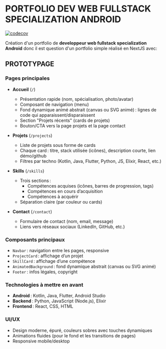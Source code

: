 # PORTFOLIO DEV WEB FULLSTACK SPECIALIZATION ANDROID

[![codecov](https://codecov.io/gh/ujju16/kornshdevportfolio/branch/main/graph/badge.svg)](https://codecov.io/gh/ujju16/kornshdevportfolio)

Création d'un portfolio de __developpeur web fullstack specialization Android__ donc il est question d'un portfolio simple réalisé en NextJS avec:

## PROTOTYPAGE

### Pages principales

- **Accueil** (`/`)
  - Présentation rapide (nom, spécialisation, photo/avatar)
  - Composant de navigation (menu)
  - Fond dynamique animé abstrait (canvas ou SVG animé) : lignes de code qui apparaissent/disparaissent
  - Section "Projets récents" (cards de projets)
  - Bouton/CTA vers la page projets et la page contact

- **Projets** (`/projects`)
  - Liste de projets sous forme de cards
  - Chaque card : titre, stack utilisée (icônes), description courte, lien démo/github
  - Filtres par techno (Kotlin, Java, Flutter, Python, JS, Elixir, React, etc.)

- **Skills** (`/skills`)
  - Trois sections :
    - Compétences acquises (icônes, barres de progression, tags)
    - Compétences en cours d’acquisition
    - Compétences à acquérir
  - Séparation claire (par couleur ou cards)

- **Contact** (`/contact`)
  - Formulaire de contact (nom, email, message)
  - Liens vers réseaux sociaux (LinkedIn, GitHub, etc.)

### Composants principaux

- `Navbar` : navigation entre les pages, responsive
- `ProjectCard` : affichage d’un projet
- `SkillCard` : affichage d’une compétence
- `AnimatedBackground` : fond dynamique abstrait (canvas ou SVG animé)
- `Footer` : infos légales, copyright

### Technologies à mettre en avant

- **Android** : Kotlin, Java, Flutter, Android Studio
- **Backend** : Python, JavaScript (Node.js), Elixir
- **Frontend** : React, CSS, HTML

### UI/UX

- Design moderne, épuré, couleurs sobres avec touches dynamiques
- Animations fluides (pour le fond et les transitions de pages)
- Responsive mobile/desktop

